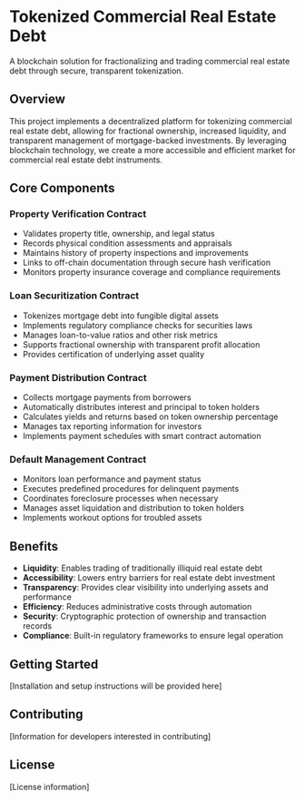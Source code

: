 # Tokenized Commercial Real Estate Debt

A blockchain solution for fractionalizing and trading commercial real estate debt through secure, transparent tokenization.

## Overview

This project implements a decentralized platform for tokenizing commercial real estate debt, allowing for fractional ownership, increased liquidity, and transparent management of mortgage-backed investments. By leveraging blockchain technology, we create a more accessible and efficient market for commercial real estate debt instruments.

## Core Components

### Property Verification Contract
- Validates property title, ownership, and legal status
- Records physical condition assessments and appraisals
- Maintains history of property inspections and improvements
- Links to off-chain documentation through secure hash verification
- Monitors property insurance coverage and compliance requirements

### Loan Securitization Contract
- Tokenizes mortgage debt into fungible digital assets
- Implements regulatory compliance checks for securities laws
- Manages loan-to-value ratios and other risk metrics
- Supports fractional ownership with transparent profit allocation
- Provides certification of underlying asset quality

### Payment Distribution Contract
- Collects mortgage payments from borrowers
- Automatically distributes interest and principal to token holders
- Calculates yields and returns based on token ownership percentage
- Manages tax reporting information for investors
- Implements payment schedules with smart contract automation

### Default Management Contract
- Monitors loan performance and payment status
- Executes predefined procedures for delinquent payments
- Coordinates foreclosure processes when necessary
- Manages asset liquidation and distribution to token holders
- Implements workout options for troubled assets

## Benefits

- **Liquidity**: Enables trading of traditionally illiquid real estate debt
- **Accessibility**: Lowers entry barriers for real estate debt investment
- **Transparency**: Provides clear visibility into underlying assets and performance
- **Efficiency**: Reduces administrative costs through automation
- **Security**: Cryptographic protection of ownership and transaction records
- **Compliance**: Built-in regulatory frameworks to ensure legal operation

## Getting Started

[Installation and setup instructions will be provided here]

## Contributing

[Information for developers interested in contributing]

## License

[License information]

